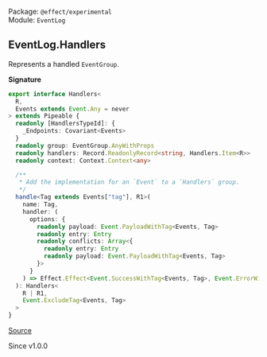 Package: `@effect/experimental`<br />
Module: `EventLog`<br />

## EventLog.Handlers

Represents a handled `EventGroup`.

**Signature**

```ts
export interface Handlers<
  R,
  Events extends Event.Any = never
> extends Pipeable {
  readonly [HandlersTypeId]: {
    _Endpoints: Covariant<Events>
  }
  readonly group: EventGroup.AnyWithProps
  readonly handlers: Record.ReadonlyRecord<string, Handlers.Item<R>>
  readonly context: Context.Context<any>

  /**
   * Add the implementation for an `Event` to a `Handlers` group.
   */
  handle<Tag extends Events["tag"], R1>(
    name: Tag,
    handler: (
      options: {
        readonly payload: Event.PayloadWithTag<Events, Tag>
        readonly entry: Entry
        readonly conflicts: Array<{
          readonly entry: Entry
          readonly payload: Event.PayloadWithTag<Events, Tag>
        }>
      }
    ) => Effect.Effect<Event.SuccessWithTag<Events, Tag>, Event.ErrorWithTag<Events, Tag>, R1>
  ): Handlers<
    R | R1,
    Event.ExcludeTag<Events, Tag>
  >
}
```

[Source](https://github.com/Effect-TS/effect/tree/main/packages/experimental/src/EventLog.ts#L89)

Since v1.0.0